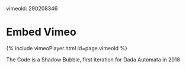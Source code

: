 vimeoId: 290208346
# Embed Vimeo
{% include vimeoPlayer.html id=page.vimeoId %}
<p> The Code is a Shadow Bubble, first iteration for Dada Automata in 2018</p>
